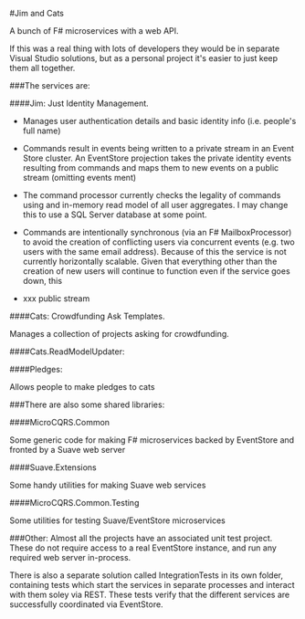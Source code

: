 #Jim and Cats

A bunch of F# microservices with a web API.

If this was a real thing with lots of developers they would be in separate Visual Studio solutions, but as a personal project it's easier to just keep them all together.

###The services are:

####Jim: Just Identity Management.

* Manages user authentication details and basic identity info (i.e. people's full name)

* Commands result in events being written to a private stream in an Event Store cluster. An EventStore projection takes the private identity events resulting from commands and maps them to new events on a public stream (omitting events ment)

* The command processor currently checks the legality of commands using and in-memory read model of all user aggregates. I may change this to use a SQL Server database at some point.

* Commands are intentionally synchronous (via an F# MailboxProcessor) to avoid the creation of conflicting users via concurrent events (e.g. two users with the same email address). Because of this the service is not currently horizontally scalable. Given that everything other than the creation of new users will continue to function even if the service goes down, this

* xxx public stream

####Cats: Crowdfunding Ask Templates.

Manages a collection of projects asking for crowdfunding.

####Cats.ReadModelUpdater:

####Pledges:

Allows people to make pledges to cats

###There are also some shared libraries:

####MicroCQRS.Common

Some generic code for making F# microservices backed by EventStore and fronted by a Suave web server

####Suave.Extensions

Some handy utilities for making Suave web services

####MicroCQRS.Common.Testing

Some utilities for testing Suave/EventStore microservices

###Other:
Almost all the projects have an associated unit test project. These do not require access to a real EventStore instance, and run any required web server in-process.

There is also a separate solution called IntegrationTests in its own folder, containing tests which start the services in separate processes and interact with them soley via REST. These tests verify that the different services are successfully coordinated via EventStore.